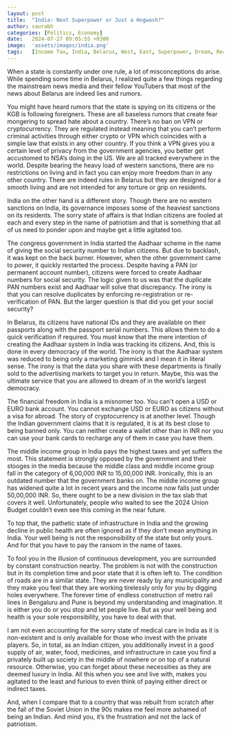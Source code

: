 ```yaml
---
layout: post
title:  "India: Next Superpower or Just a Hogwash?"
author: saurabh
categories: [Politics, Economy]
date:   2024-07-27 09:05:55 +0300
image:  'assets/images/india.png'
tags:   [Income Tax, India, Belarus, West, East, Superpower, Dream, Reality]
---
```

When a state is constantly under one rule, a lot of misconceptions do arise. 
While spending some time in Belarus, I realized quite a few things regarding the mainstream news media and their fellow YouTubers that most of the news about Belarus are indeed lies and rumors. 

You might have heard rumors that the state is spying on its citizens or the KGB is following foreigners. 
These are all baseless rumors that create fear mongering to spread hate about a country.
There’s no ban on VPN or cryptocurrency. 
They are regulated instead meaning that you can’t perform criminal activities through either crypto or VPN which coincides with a simple law that exists in any other country. If you think a VPN gives you a certain level of privacy from the government agencies, you better get accustomed to NSA’s doing in the US. We are all tracked everywhere in the world.
Despite bearing the heavy load of western sanctions, there are no restrictions on living and in fact you can enjoy more freedom than in any other country.
There are indeed rules in Belarus but they are designed for a smooth living and are not intended for any torture or grip on residents.

India on the other hand is a different story.
Though there are no western sanctions on India, its governance imposes some of the heaviest sanctions on its residents.
The sorry state of affairs is that Indian citizens are fooled at each and every step in the name of patriotism and that is something that all of us need to ponder upon and maybe get a little agitated too. 

The congress government in India started the Aadhaar scheme in the name of giving the social security number to Indian citizens.
But due to backlash, it was kept on the back burner.
However, when the other government came to power, it quickly restarted the process.
Despite having a PAN (or permanent account number), citizens were forced to create Aadhaar numbers for social security.
The logic given to us was that the duplicate PAN numbers exist and Aadhaar will solve that discrepancy. 
The irony is that you can resolve duplicates by enforcing re-registration or re-verification of PAN. But the larger question is that did you get your social security?

In Belarus, its citizens have national IDs and they are available on their passports along with the passport serial numbers. 
This allows them to do a quick verification if required.
You must know that the mere intention of creating the Aadhaar system in India was tracking its citizens.
And, this is done in every democracy of the world.
The irony is that the Aadhaar system was reduced to being only a marketing gimmick and I mean it in literal sense.
The irony is that the data you share with these departments is finally sold to the advertising markets to target you in return. 
Maybe, this was the ultimate service that you are allowed to dream of in the world’s largest democracy.
 
The financial freedom in India is a misnomer too.
You can't open a USD or EURO bank account. 
You cannot exchange USD or EURO as citizens without a visa for abroad. 
The story of cryptocurrency is at another level. 
Though the Indian government claims that it is regulated, it is at its best close to being banned only. 
You can neither create a wallet other than in INR nor you can use your bank cards to recharge any of them in case you have them. 

The middle income group in India pays the highest taxes and yet suffers the most. 
This statement is strongly opposed by the government and their stooges in the media because the middle class and middle income group fall in the category of 6,00,000 INR to 15,00,000 INR. 
Ironically, this is an outdated number that the government banks on. 
The middle income group has widened quite a lot in recent years and the income now falls just under 50,00,000 INR. 
So, there ought to be a new division in the tax slab that covers it well. 
Unfortunately, people who waited to see the 2024 Union Budget couldn’t even see this coming in the near future.

To top that, the pathetic state of infrastructure in India and the growing decline in public health are often ignored as if they don’t mean anything in India.
Your well being is not the responsibility of the state but only yours.
And for that you have to pay the ransom in the name of taxes.

To fool you in the illusion of continuous development, you are surrounded by constant construction nearby.
The problem is not with the construction but in its completion time and poor state that it is often left to.
The condition of roads are in a similar state. 
They are never ready by any municipality and they make you feel that they are working tirelessly only for you by digging holes everywhere. 
The forever time of endless construction of metro rail lines in Bengaluru and Pune is beyond my understanding and imagination. 
It is either you do or you stop and let people live.
But as your well being and health is your sole responsibility, you have to deal with that.

I am not even accounting for the sorry state of medical care in India as it is non-existent and is only available for those who invest with the private players. 
So, in total, as an Indian citizen, you additionally invest in a good supply of air, water, food, medicines, and infrastructure in case you find a privately built up society in the middle of nowhere or on top of a natural resource. 
Otherwise, you can forget about these necessities as they are deemed luxury in India. 
All this when you see and live with, makes you agitated to the least and furious to even think of paying either direct or indirect taxes.

And, when I compare that to a country that was rebuilt from scratch after the fall of the Soviet Union in the 90s makes me feel more ashamed of being an Indian. 
And mind you, it’s the frustration and not the lack of patriotism. 


